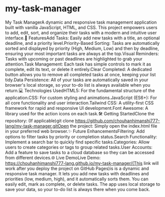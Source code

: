 # my-task-manager
My Task ManagerA dynamic and responsive task management application built with vanilla JavaScript, HTML, and CSS. This project empowers users to add, edit, sort, and organize their tasks with a modern and intuitive user interface.🚀 FeaturesAdd Tasks: Easily add new tasks with a title, an optional deadline, and a priority level.Priority-Based Sorting: Tasks are automatically sorted and displayed by priority (High, Medium, Low) and then by deadline, ensuring your most important tasks are always at the top.Visual Reminders: Tasks with upcoming or past deadlines are highlighted to grab your attention.Task Management: Each task has simple controls to mark it as complete, edit its text, or delete it entirely.Clear Completed: A dedicated button allows you to remove all completed tasks at once, keeping your list tidy.Data Persistence: All of your tasks are automatically saved in your browser's local storage, so your to-do list is always available when you return.💻 Technologies UsedHTML5: For the fundamental structure of the application.CSS: For custom styling and animations.JavaScript (ES6+): For all core functionality and user interaction.Tailwind CSS: A utility-first CSS framework for rapid and responsive UI development.Font Awesome: A library used for the action icons on each task.🛠️ Getting StartedClone the repository: (If applicable)git clone https://github.com/chouhanhimanshi777-lang/my-task-manager.gitOpen the project: Simply open the index.html file in your preferred web browser.✨ Future EnhancementsFiltering: Add options to filter tasks by priority or completion status.Search Functionality: Implement a search bar to quickly find specific tasks.Categories: Allow users to create categories or tags to group related tasks.User Accounts: Add a feature to save tasks to a cloud database so they can be accessed from different devices.🌐 Live DemoLive Demo: https://chouhanhimanshi777-lang.github.io/my-task-manager/(This link will work after you deploy the project on GitHub Pages)is is a dynamic and responsive task manager. It lets you add new tasks with deadlines and priorities (low, medium, high), and it automatically sorts them. You can easily edit, mark as complete, or delete tasks. The app uses local storage to save your data, so your to-do list is always there when you come back.
